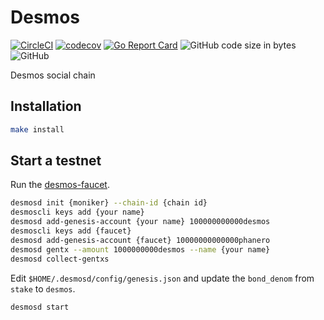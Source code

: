 # Desmos

[![CircleCI](https://circleci.com/gh/desmos-labs/desmos/tree/develop.svg?style=shield)](https://circleci.com/gh/desmos-labs/desmos/tree/develop)
[![codecov](https://codecov.io/gh/desmos-labs/desmos/branch/develop/graph/badge.svg)](https://codecov.io/gh/desmos-labs/desmos/branch/develop)
[![Go Report Card](https://goreportcard.com/badge/github.com/desmos-labs/desmos)](https://goreportcard.com/report/github.com/desmos-labs/desmos)
![GitHub code size in bytes](https://img.shields.io/github/languages/code-size/desmos-labs/desmos.svg)
![GitHub](https://img.shields.io/github/license/desmos-labs/desmos.svg)

Desmos social chain

## Installation

``` sh
make install
```

## Start a testnet

Run the [desmos-faucet](https://github.com/desmos-labs/desmos-faucet).

``` sh
desmosd init {moniker} --chain-id {chain id}
desmoscli keys add {your name}
desmosd add-genesis-account {your name} 100000000000desmos
desmoscli keys add {faucet}
desmosd add-genesis-account {faucet} 10000000000000phanero
desmosd gentx --amount 1000000000desmos --name {your name}
desmosd collect-gentxs
```

Edit `$HOME/.desmosd/config/genesis.json` and update the `bond_denom` from `stake` to `desmos`.

``` sh
desmosd start
```
